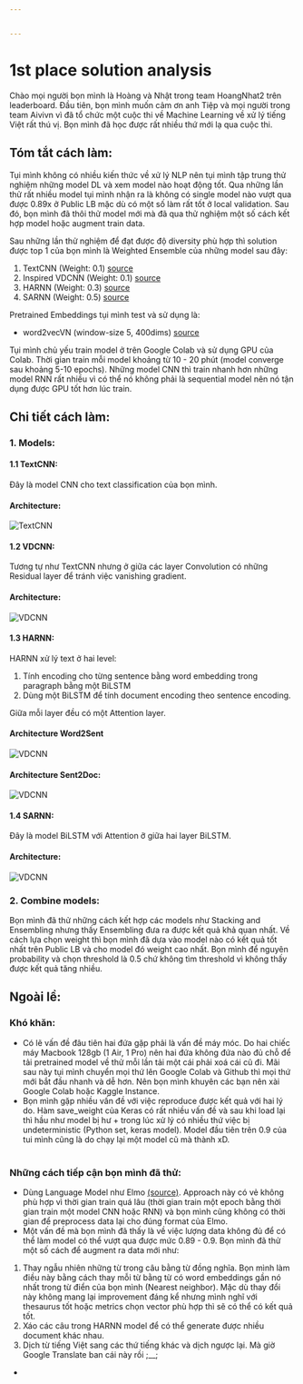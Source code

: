 ```yaml
---


---
```


<h1 id="st-place-solution-analysis">1st place solution analysis</h1>
<p>Chào mọi người bọn mình là Hoàng và Nhật trong team HoangNhat2 trên leaderboard. Đầu tiên, bọn mình muốn cảm ơn anh Tiệp và mọi người trong team Aivivn vì đã tổ chức một cuộc thi về Machine Learning về xử lý tiếng Việt rất thú vị. Bọn mình đã học được rất nhiều thứ mới lạ qua cuộc thi.</p>
<h2 id="tóm-tắt-cách-làm">Tóm tắt cách làm:</h2>
<p>Tụi mình không có nhiều kiến thức về xử lý NLP nên tụi mình tập trung thử nghiệm những model DL và xem model nào hoạt động tốt. Qua những lần thử rất nhiều model tụi mình nhận ra là không có single model nào vượt qua được 0.89x ở Public LB mặc dù có một số làm rất tốt ở local validation. Sau đó, bọn mình đã thôi thử model mới mà đã qua thử nghiệm một số cách kết hợp model hoặc augment train data.</p>
<p>Sau những lần thử nghiệm để đạt được độ diversity phù hợp thì solution được top 1 của bọn mình là Weighted Ensemble của những model sau đây:</p>
<ol>
<li>TextCNN (Weight: 0.1)  <a href="https://richliao.github.io/supervised/classification/2016/11/26/textclassifier-convolutional/">source</a></li>
<li>Inspired VDCNN (Weight: 0.1) <a href="https://arxiv.org/abs/1606.01781">source</a></li>
<li>HARNN (Weight: 0.3) <a href="https://www.cs.cmu.edu/~hovy/papers/16HLT-hierarchical-attention-networks.pdf">source</a></li>
<li>SARNN (Weight: 0.5) <a href="https://github.com/CyberZHG/keras-self-attention">source</a></li>
</ol>
<p>Pretrained Embeddings tụi mình test và sử dụng là:</p>
<ul>
<li>word2vecVN (window-size 5, 400dims) <a href="https://github.com/sonvx/word2vecVN">source</a></li>
</ul>
<p>Tụi mình chủ yếu train model ở trên Google Colab và sử dụng GPU của Colab. Thời gian train mỗi model khoảng từ 10 - 20 phút (model converge sau khoảng 5-10 epochs). Những model CNN thì train  nhanh hơn những model RNN rất nhiều vì có thể nó không phải là sequential model nên nó tận dụng được GPU tốt hơn lúc train.</p>
<h2 id="chi-tiết-cách-làm">Chi tiết cách làm:</h2>
<h3 id="models">1.  Models:</h3>
<h4 id="textcnn">1.1 TextCNN:</h4>
<p>Đây là model CNN cho text classification của bọn mình.</p>
<h4 id="architecture">Architecture:</h4>
<p><img src="https://imgur.com/TaEIrPx.png" alt="TextCNN"></p>
<h4 id="vdcnn">1.2 VDCNN:</h4>
<p>Tương tự như TextCNN nhưng ở giữa các layer Convolution có những Residual layer để tránh việc vanishing gradient.</p>
<h4 id="architecture-1">Architecture:</h4>
<p><img src="https://imgur.com/CVPVvd3.png" alt="VDCNN"></p>
<h4 id="harnn">1.3 HARNN:</h4>
<p>HARNN xử lý text ở hai level:</p>
<ol>
<li>Tính encoding cho từng sentence bằng word embedding trong paragraph bằng một BiLSTM</li>
<li>Dùng một BiLSTM để tính document encoding theo sentence encoding.</li>
</ol>
<p>Giữa mỗi layer đều có một Attention layer.</p>
<h4 id="architecture-word2sent">Architecture Word2Sent</h4>
<p><img src="https://imgur.com/JuZzSMM.png" alt="VDCNN"></p>
<h4 id="architecture-sent2doc">Architecture Sent2Doc:</h4>
<p><img src="https://imgur.com/ELAREeE.png" alt="VDCNN"></p>
<h4 id="sarnn">1.4 SARNN:</h4>
<p>Đây là model BiLSTM với Attention ỡ giữa hai layer BiLSTM.</p>
<h4 id="architecture-2">Architecture:</h4>
<p><img src="https://imgur.com/qpF9tPR.png" alt="VDCNN"></p>
<h3 id="combine-models">2. Combine models:</h3>
<p>Bọn mình đã thử những cách kết hợp các models như Stacking and Ensembling nhưng thấy Ensembling đưa ra được kết quả khả quan nhất. Về cách lựa chọn weight thì bọn mình đã dựa vào model nào có kết quả tốt nhất trên Public LB và cho model đó weight cao nhất. Bọn mình để nguyên probability và chọn threshold là 0.5 chứ không tìm threshold vì không thấy được kết quả tăng nhiều.</p>
<h2 id="ngoài-lề">Ngoài lề:</h2>
<h3 id="khó-khăn">Khó khăn:</h3>
<ul>
<li>Có lẽ vấn đề đâu tiên hai đứa gặp phải là vấn đề máy móc. Do hai chiếc máy Macbook 128gb (1 Air, 1 Pro) nên hai đứa không đứa nào đủ chỗ để tải pretrained model về thử mỗi lần tải một cái phải xoá cái cũ đi. Mãi sau này tụi mình chuyển mọi thứ lên Google Colab và Github thì mọi thứ mới bắt đầu nhanh và dễ hơn. Nên bọn mình khuyên các bạn nên xài Google Colab hoặc Kaggle Instance.</li>
<li>Bọn mình gặp nhiều vấn đề với việc reproduce được kết quả với hai lý do. Hàm save_weight của Keras có rất nhiều vấn đề và sau khi load lại thì hầu như model bị hư + trong lúc xử lý có nhiều thứ việc bị undeterministic (Python set, keras model). Model đầu tiên trên 0.9 của tui mình cũng là do chạy lại một model cũ mà thành xD.<br>
<img src="https://cdn-images-1.medium.com/freeze/max/1000/1*wdSexjsOvnksIWNq3MeXhw.jpeg?q=20" alt=""></li>
</ul>
<h3 id="những-cách-tiếp-cận-bọn-mình-đã-thử">Những cách tiếp cận bọn mình đã thử:</h3>
<ul>
<li>Dùng Language Model như Elmo <a href="https://github.com/HIT-SCIR/ELMoForManyLangs">(source)</a>. Approach này có vẻ không phù hợp vì thời gian train quá lâu (thời gian train một epoch bằng thời gian train một model CNN hoặc RNN) và bọn mình cũng không có thời gian để preprocess data lại cho đúng format của Elmo.</li>
<li>Một vấn đề mà bọn mình đã thấy là về việc lượng data không đủ để có thể làm model có thể vượt qua được mức 0.89 - 0.9. Bọn mình đã thử một số cách để augment ra data mới như:</li>
</ul>
<ol>
<li>Thay ngẫu nhiên những từ trong câu bằng từ đồng nghĩa. Bọn mình làm điều này bằng cách thay mỗi từ bằng từ có word embeddings gần nó nhất trong từ điển của bọn mình (Nearest neighbor). Mặc dù thay đổi này không mang lại improvement đáng kể nhưng mình nghĩ với thesaurus tốt hoặc metrics chọn vector phù hợp thì sẽ có thể có kết quả tốt.</li>
<li>Xáo các câu trong HARNN model để có thể generate được nhiều document khác nhau.</li>
<li>Dịch từ tiếng Việt sang các thứ tiếng khác và dịch ngược lại. Mà giờ Google Translate ban cái này rồi ;__;</li>
</ol>
<ul>
<li></li>
</ul>

